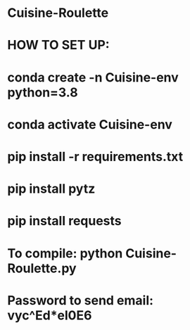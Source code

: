 # Cuisine-Roulette

# HOW TO SET UP:
# conda create -n Cuisine-env python=3.8 
# conda activate Cuisine-env
# pip install -r requirements.txt
# pip install pytz
# pip install requests
# To compile: python Cuisine-Roulette.py
# Password to send email: vyc^Ed*el0E6
